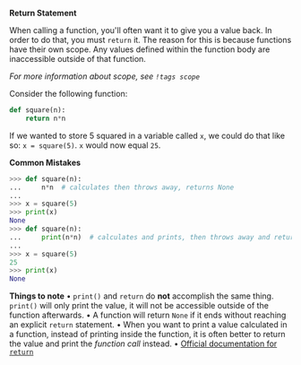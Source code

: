 **Return Statement**

When calling a function, you'll often want it to give you a value back. In order to do that, you must `return` it. The reason for this is because functions have their own scope. Any values defined within the function body are inaccessible outside of that function.

*For more information about scope, see `!tags scope`*

Consider the following function:
```py
def square(n):
    return n*n
```
If we wanted to store 5 squared in a variable called `x`, we could do that like so:
`x = square(5)`. `x` would now equal `25`.

**Common Mistakes**
```py
>>> def square(n):
...     n*n  # calculates then throws away, returns None
...
>>> x = square(5)
>>> print(x)
None
>>> def square(n):
...     print(n*n)  # calculates and prints, then throws away and returns None
...
>>> x = square(5)
25
>>> print(x)
None
```
**Things to note**
• `print()` and `return` do **not** accomplish the same thing. `print()` will only print the value, it will not be accessible outside of the function afterwards.
• A function will return `None` if it ends without reaching an explicit `return` statement.
• When you want to print a value calculated in a function, instead of printing inside the function, it is often better to return the value and print the *function call* instead.
• [Official documentation for `return`](https://docs.python.org/3/reference/simple_stmts.html#the-return-statement)

